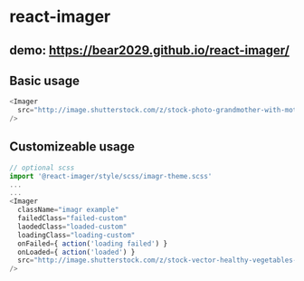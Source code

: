 # react-imager

## demo: https://bear2029.github.io/react-imager/
## Basic usage
```javascript
<Imager
  src="http://image.shutterstock.com/z/stock-photo-grandmother-with-mother-and-daughter-against-the-lake-144816268.jpg"
/>
```

## Customizeable usage
```javascript
// optional scss
import '@react-imager/style/scss/imagr-theme.scss'
...
...
<Imager
  className="imagr example"
  failedClass="failed-custom"
  laodedClass="loaded-custom"
  loadingClass="loading-custom"
  onFailed={ action('loading failed') }
  onLoaded={ action('loaded') }
  src="http://image.shutterstock.com/z/stock-vector-healthy-vegetables-frame-linear-graphic-vector-illustration-253355536.jpg"
/>
```
